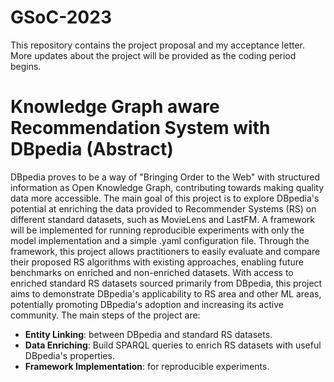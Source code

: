 # GSoC-2023
This repository contains the project proposal and my acceptance letter. More updates about the project will be provided as the coding period begins.

# Knowledge Graph aware Recommendation System with DBpedia (Abstract)
DBpedia proves to be a way of "Bringing Order to the Web" with structured information as Open Knowledge Graph, contributing towards making quality data more accessible.
The main goal of this project is to explore DBpedia's potential at enriching the data provided to Recommender Systems (RS) on different standard datasets, such as MovieLens and LastFM. A framework will be implemented for running reproducible experiments with only the model implementation and a simple .yaml configuration file.  Through the framework, this project allows practitioners to easily evaluate and compare their proposed RS algorithms with existing approaches, enabling future benchmarks on enriched and non-enriched datasets. With access to enriched standard RS datasets sourced primarily from DBpedia, this project aims to demonstrate DBpedia's applicability to RS area and other ML areas, potentially promoting DBpedia's adoption and increasing its active community. The main steps of the project are:
- **Entity Linking**: between DBpedia and standard RS datasets.
- **Data Enriching**: Build SPARQL queries to enrich RS datasets with useful DBpedia's properties.
- **Framework Implementation**: for reproducible experiments.
